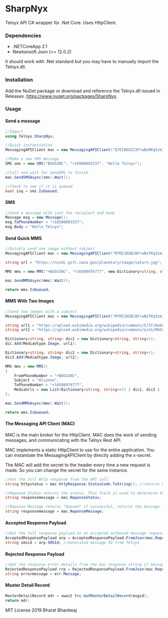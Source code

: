 # SharpNyx
Telnyx API C# wrapper for .Net Core. Uses  HttpClient.

### Dependencies
* .NETCoreApp 2.1
* Newtonsoft.Json (>= 12.0.2)

It should work with .Net standard but you may have to manually import the Telnyx.dll.

### Installation
Add the NuGet package or download and reference the Telnyx.dll issued in Releases.
https://www.nuget.org/packages/SharpNyx

### Usage
#### Send a message
```csharp
//Import
using Telnyx.SharpNyx;

//Quick instantiation
MessagingAPIClient mac = new MessagingAPIClient("Q7EI8KGZJ3FrwBxMKq5zmID1");

//Make a new SMS message
SMS sms = new SMS("BUGSINC", "+16506003337", "Hello Telnyx");

//Call and wait for SendSMS to finish
mac.SendSMSAsync(sms).Wait();

//Check to see if it is queued
bool isq = sms.IsQueued;
```

#### SMS
```csharp
//Send a message with just the recipient and body
Message msg = new Message();
msg.ToPhoneNumber = "+16506003337";
msg.Body = "Hello Telnyx";
```

#### Send Quick MMS
```csharp
//Quickly send one image without subject
MessagingAPIClient mac = new MessagingAPIClient("M7RI1KGBJ8FrwBxTKq3zmIN1");

string url = "https://nssdc.gsfc.nasa.gov/planetary/image/saturn.jpg";

MMS mms = new MMS("+BUGSINC", "+16508976777", new Dictionary<string, string> { { MediaUtype.Image, url } });

mac.SendMMSAsync(mms).Wait();

return mms.IsQueued;
```

#### MMS With Two Images
```csharp
//Send two images with a subject
MessagingAPIClient mac = new MessagingAPIClient("M7RI1KGBJ8FrwBxTKq3zmIN1");

string url1 = "https://upload.wikimedia.org/wikipedia/commons/5/5f/HubbleDeepField.800px.jpg";
string url2 = "https://upload.wikimedia.org/wikipedia/commons/e/e1/M45map.jpg";

Dictionary<string, string> dic1 = new Dictionary<string, string>();
dic.Add(MediaUtype.Image, url1);

Dictionary<string, string> dic2 = new Dictionary<string, string>();
dic2.Add(MediaUtype.Image, url2);

MMS mms = new MMS()
{
    FromPhoneNumber = "+BUGSINC",
    Subject = "Alcyone",
    ToPhoneNumber = "+16508976777",
    MediaUrls = new List<Dictionary<string, string>>() { dic1, dic2 }
};

mac.SendMMSAsync(mms).Wait();

return mms.IsQueued;
```
#### The Messaging API Client (MAC)
MAC is the main broker for the HttpClient. MAC does the work of sending messages, and communicating with the Telnyx Rest API.

MAC implements a static HttpClient to use for the entire application. You can instantiate the MessagingAPIClient by directly adding the x-secret.

The MAC will add the secret to the header every time a new request is made. So you can change the secret for the same instance.

```csharp
//Get the full Http response from the API call
string httpstatus = mac.HttpResponse.StatusCode.ToString(); //returns OK for 200

//Reponse Status returns the status. This field is used to determine the Message.IsQueued value.
string responsemessage = mac.ReponseStatus;

//Reponse Message returns "Queued" if successful, returns the message if unsuccessful delivery
string responsemessage = mac.ReponseMessage;
```

#### Accepted Response Payload
```csharp
//Get the full response payload on an accepted outbound message request
AcceptedResponsePayload arp = AcceptedResponsePayload.FromJson(mac.ReponseString);
string smsid = arp.SMSId; //Generated message ID from Telnyx
```

#### Rejected Response Payload
```csharp
//Get the response error details from the mac response string if message is not queued
RejectedResponsePayload rrp = RejectedResponsePayload.FromJson(mac.ReponseString);
string errormessage = err.Message;
```

#### Master Detail Record
```csharp
MasterDetailRecord mdr = await trc.GetMasterDetailRecord(msgid);
return mdr;
```


MIT License
2019 Bharat Bhardwaj